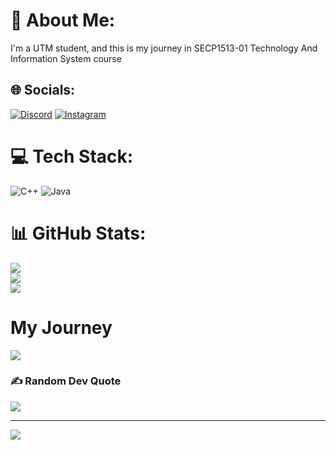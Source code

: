 # 💫 About Me:
I'm a UTM student, and this is my journey in SECP1513-01 Technology And Information System course


## 🌐 Socials:
[![Discord](https://img.shields.io/badge/Discord-%237289DA.svg?logo=discord&logoColor=white)](https://discord.gg/mecha3179) [![Instagram](https://img.shields.io/badge/Instagram-%23E4405F.svg?logo=Instagram&logoColor=white)](https://instagram.com/mhmdnsyt_) 

# 💻 Tech Stack:
![C++](https://img.shields.io/badge/c++-%2300599C.svg?style=for-the-badge&logo=c%2B%2B&logoColor=white) ![Java](https://img.shields.io/badge/java-%23ED8B00.svg?style=for-the-badge&logo=openjdk&logoColor=white)
# 📊 GitHub Stats:
![](https://github-readme-stats.vercel.app/api?username=NasyatNasir&theme=dark&hide_border=true&include_all_commits=false&count_private=true)<br/>
![](https://github-readme-streak-stats.herokuapp.com/?user=NasyatNasir&theme=dark&hide_border=true)<br/>
![](https://github-readme-stats.vercel.app/api/top-langs/?username=NasyatNasir&theme=dark&hide_border=true&include_all_commits=false&count_private=true&layout=compact)

# My Journey
![]( https://img.shields.io/badge/SECP1513-01-blue)

### ✍️ Random Dev Quote
![](https://quotes-github-readme.vercel.app/api?type=horizontal&theme=radical)

---
[![](https://visitcount.itsvg.in/api?id=NasyatNasir&icon=0&color=0)](https://visitcount.itsvg.in)

<!-- Proudly created with GPRM ( https://gprm.itsvg.in ) -->
